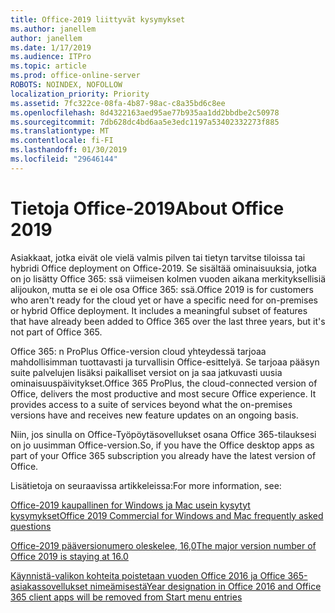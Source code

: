 ```yaml
---
title: Office-2019 liittyvät kysymykset
ms.author: janellem
author: janellem
ms.date: 1/17/2019
ms.audience: ITPro
ms.topic: article
ms.prod: office-online-server
ROBOTS: NOINDEX, NOFOLLOW
localization_priority: Priority
ms.assetid: 7fc322ce-08fa-4b87-98ac-c8a35bd6c8ee
ms.openlocfilehash: 8d4322163aed95ae77b935aa1dd2bbdbe2c50978
ms.sourcegitcommit: 7db628dc4bd6aa5e3edc1197a53402332273f885
ms.translationtype: MT
ms.contentlocale: fi-FI
ms.lasthandoff: 01/30/2019
ms.locfileid: "29646144"
---
```

# <a name="about-office-2019"></a><span data-ttu-id="96cdd-102">Tietoja Office-2019</span><span class="sxs-lookup"><span data-stu-id="96cdd-102">About Office 2019</span></span>

<span data-ttu-id="96cdd-p101">Asiakkaat, jotka eivät ole vielä valmis pilven tai tietyn tarvitse tiloissa tai hybridi Office deployment on Office-2019. Se sisältää ominaisuuksia, jotka on jo lisätty Office 365: ssä viimeisen kolmen vuoden aikana merkityksellisiä alijoukon, mutta se ei ole osa Office 365: ssä.</span><span class="sxs-lookup"><span data-stu-id="96cdd-p101">Office 2019 is for customers who aren't ready for the cloud yet or have a specific need for on-premises or hybrid Office deployment. It includes a meaningful subset of features that have already been added to Office 365 over the last three years, but it's not part of Office 365.</span></span>
  
<span data-ttu-id="96cdd-p102">Office 365: n ProPlus Office-version cloud yhteydessä tarjoaa mahdollisimman tuottavasti ja turvallisin Office-esittelyä. Se tarjoaa pääsyn suite palvelujen lisäksi paikalliset versiot on ja saa jatkuvasti uusia ominaisuuspäivitykset.</span><span class="sxs-lookup"><span data-stu-id="96cdd-p102">Office 365 ProPlus, the cloud-connected version of Office, delivers the most productive and most secure Office experience. It provides access to a suite of services beyond what the on-premises versions have and receives new feature updates on an ongoing basis.</span></span>
  
<span data-ttu-id="96cdd-107">Niin, jos sinulla on Office-Työpöytäsovellukset osana Office 365-tilauksesi on jo uusimman Office-version.</span><span class="sxs-lookup"><span data-stu-id="96cdd-107">So, if you have the Office desktop apps as part of your Office 365 subscription you already have the latest version of Office.</span></span>
  
<span data-ttu-id="96cdd-108">Lisätietoja on seuraavissa artikkeleissa:</span><span class="sxs-lookup"><span data-stu-id="96cdd-108">For more information, see:</span></span>
  
[<span data-ttu-id="96cdd-109">Office-2019 kaupallinen for Windows ja Mac usein kysytyt kysymykset</span><span class="sxs-lookup"><span data-stu-id="96cdd-109">Office 2019 Commercial for Windows and Mac frequently asked questions</span></span>](https://support.microsoft.com/help/4133312)
  
[<span data-ttu-id="96cdd-110">Office-2019 pääversionumero oleskelee, 16,0</span><span class="sxs-lookup"><span data-stu-id="96cdd-110">The major version number of Office 2019 is staying at 16.0</span></span>](https://docs.microsoft.com/deployoffice/office2019/overview)
  
[<span data-ttu-id="96cdd-111">Käynnistä-valikon kohteita poistetaan vuoden Office 2016 ja Office 365-asiakassovellukset nimeämisestä</span><span class="sxs-lookup"><span data-stu-id="96cdd-111">Year designation in Office 2016 and Office 365 client apps will be removed from Start menu entries</span></span>](https://support.office.com/article/8fe5e052-76d2-49de-af30-2e84ed3da907?wt.mc_id=Alchemy_ClientDIA)
  

